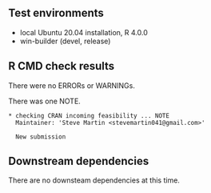 ## Test environments

- local Ubuntu 20.04 installation, R 4.0.0
- win-builder (devel, release)

## R CMD check results

There were no ERRORs or WARNINGs.

There was one NOTE.

    * checking CRAN incoming feasibility ... NOTE
      Maintainer: 'Steve Martin <stevemartin041@gmail.com>'

      New submission

## Downstream dependencies

There are no downsteam dependencies at this time.
